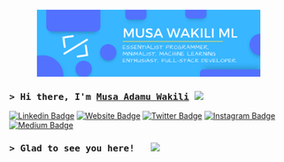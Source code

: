 <p align="center"><a href="https://www.musawakiliml.tech"><img width="80%" alt="Hello, I'm Musa Wakili ML" src="./images/Github Profile banner (1).png" /></a></p>

### <samp>&gt; Hi there, I'm <a href="https:musawakiliml.tech" target="_blank">Musa Adamu Wakili</a> <img src="https://media.giphy.com/media/hvRJCLFzcasrR4ia7z/giphy.gif" width="25"> </samp>

[![Linkedin Badge](https://img.shields.io/badge/-LinkedIn-0e76a8?style=flat-square&logo=Linkedin&logoColor=white)](https://www.linkedin.com/in/musa-adamu-wakili-711704154/)
[![Website Badge](https://img.shields.io/badge/Website-3b5998?style=flat-square&logo=google-chrome&logoColor=white)](https://musawakiliml.tech/)
[![Twitter Badge](https://img.shields.io/badge/-Twitter-00acee?style=flat-square&logo=Twitter&logoColor=white)](https://twitter.com/musawakiliML)
[![Instagram Badge](https://img.shields.io/badge/-Instagram-e4405f?style=flat-square&logo=Instagram&logoColor=white)](https://www.instagram.com/musawakiliml/)
[![Medium Badge](https://img.shields.io/badge/medium-%2312100E.svg?&style=for-square&logo=medium&logoColor=white)](https://medium.com/@MusaML)

### <samp>&gt; Glad to see you here! &nbsp; ![](https://visitor-badge.glitch.me/badge?page_id=musawakiliML.musawakiliML)

<!--
**musawakiliML/musawakiliML** is a ✨ _special_ ✨ repository because its `README.md` (this file) appears on your GitHub profile.

Here are some ideas to get you started:

- 🔭 I’m currently working on ...
- 🌱 I’m currently learning ...
- 👯 I’m looking to collaborate on ...
- 🤔 I’m looking for help with ...
- 💬 Ask me about ...
- 📫 How to reach me: ...
- 😄 Pronouns: ...
- ⚡ Fun fact: ...
-->
